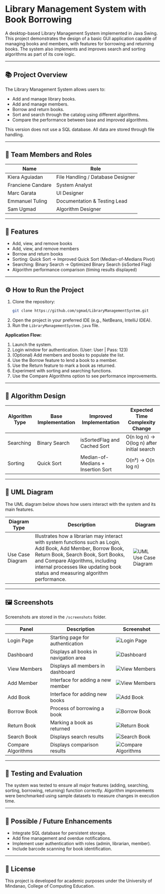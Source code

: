# Library Management System with Book Borrowing

A desktop-based Library Management System implemented in Java Swing. This project demonstrates the design of a basic GUI application capable of managing books and members, with features for borrowing and returning books. The system also implements and improves search and sorting algorithms as part of its core logic.

---

## 📚 Project Overview
The Library Management System allows users to:
- Add and manage library books.
- Add and manage members.
- Borrow and return books.
- Sort and search through the catalog using different algorithms.
- Compare the performance between  base and improved algorithms.

This version does not use a SQL database. All data are stored through file handling.

---

## 👥 Team Members and Roles
| Name | Role |
|------|------|
| Kiera Aguiadan | File Handling / Database Designer  |
| Franciene Candare | System Analyst |
| Marc Garata | UI Designer |
| Emmanuel Tuling | Documentation & Testing Lead |
| Sam Ugmad | Algorithm Designer |

---

## 🧩 Features
- Add, view, and remove books
- Add, view, and remove members
- Borrow and return books
- Sorting: Quick Sort → Improved Quick Sort (Median-of-Medians Pivot)
- Searching: Binary Search → Optimized Binary Search (isSorted Flag)
- Algorithm performance comparison (timing results displayed)

---

## ⚙️ How to Run the Project
1. Clone the repository:
   ```bash
   git clone https://github.com/sgmad/LibraryManagementSystem.git
   ```
2. Open the project in your preferred IDE (e.g., NetBeans, IntelliJ IDEA).
3. Run the `LibraryManagementSystem.java` file.

**Application Flow:**
1. Launch the system.
2. Login window for authentication. (User: User | Pass: 123)
3. (Optional) Add members and books to populate the list.
4. Use the Borrow feature to lend a book to a member.
5. Use the Return feature to mark a book as returned.
6. Experiment with sorting and searching functions.
7. Use the Compare Algorithms option to see performance improvements.

---

## 🧠 Algorithm Design
| Algorithm Type | Base Implementation | Improved Implementation | Expected Time Complexity Change |
|----------------|---------------------|--------------------------|--------------------------------|
| Searching | Binary Search | isSortedFlag and Cached Sort | O(n log n) → O(log n) after initial search |
| Sorting | Quick Sort | Median-of-Medians + Insertion Sort | O(n²) → O(n log n) |

---

## 🧩 UML Diagram

The UML diagram below shows how users interact with the system and its main features.

| Diagram Type | Description | Diagram |
|---------------|--------------|----------|
| Use Case Diagram | Illustrates how a librarian may interact with system functions such as Login, Add Book, Add Member, Borrow Book, Return Book, Search Book, Sort Books, and Compare Algorithms, including internal processes like updating book status and measuring algorithm performance. | ![UML Use Case Diagram](uml/use_case_diagram.png) |

---

## 🖼️ Screenshots
Screenshots are stored in the `/screenshots` folder.

| Panel | Description | Screenshot |
|--------|--------------|-------------|
| Login Page | Starting page for authentication | ![Login Page](screenshots/login_page.png) |
| Dashboard | Displays all books in navigation area | ![Dashboard](screenshots/dashboard.png) |
| View Members | Displays all members in dashboard | ![View Members](screenshots/members.png) |
| Add Member | Interface for adding a new member | ![View Members](screenshots/add_member.png) |
| Add Book | Interface for adding new books | ![Add Book](screenshots/add_book.png) |
| Borrow Book | Process of borrowing a book | ![Borrow Book](screenshots/borrow_book.png) |
| Return Book | Marking a book as returned | ![Return Book](screenshots/return_book.png) |
| Search Book | Displays search results | ![Search Book](screenshots/search_book.png) |
| Compare Algorithms | Displays comparison results | ![Compare Algorithms](screenshots/compare_algorithms.png) |

---

## 🧪 Testing and Evaluation
The system was tested to ensure all major features (adding, searching, sorting, borrowing, returning) function correctly. Algorithm improvements were benchmarked using sample datasets to measure changes in execution time.

---

## 🚀 Possible / Future Enhancements
- Integrate SQL database for persistent storage.
- Add fine management and overdue notifications.
- Implement user authentication with roles (admin, librarian, member).
- Include barcode scanning for book identification.

---

## 📝 License
This project is developed for academic purposes under the University of Mindanao, College of Computing Education.

